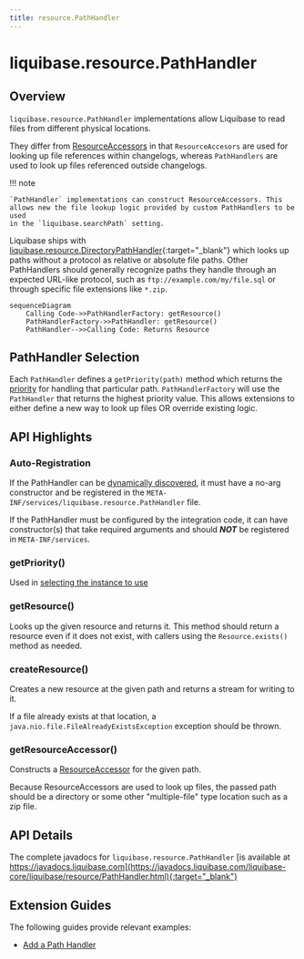 ```yaml
---
title: resource.PathHandler
---
```


# liquibase.resource.PathHandler

## Overview

`liquibase.resource.PathHandler` implementations allow Liquibase to read files from different physical locations. 

They differ from [ResourceAccessors](resource-resourceaccessor.md) in that `ResourceAccesors` are used for looking up file references within changelogs, 
whereas `PathHandlers` are used to look up files referenced outside changelogs. 

!!! note

    `PathHandler` implementations can construct ResourceAccessors. This allows new the file lookup logic provided by custom PathHandlers to be used
    in the `liquibase.searchPath` setting.  

Liquibase ships with [liquibase.resource.DirectoryPathHandler](https://javadocs.liquibase.com/liquibase-core/liquibase/resource/DirectoryPathHandler.html){:target="_blank"}
which looks up paths without a protocol as relative or absolute file paths. Other PathHandlers should generally recognize paths they handle through an expected URL-like protocol, such as `ftp://example.com/my/file.sql` 
or through specific file extensions like `*.zip`. 

```mermaid
sequenceDiagram
    Calling Code->>PathHandlerFactory: getResource()
    PathHandlerFactory->>PathHandler: getResource()
    PathHandler-->>Calling Code: Returns Resource
```

## PathHandler Selection

Each `PathHandler` defines a `getPriority(path)` method which returns the [priority](../architecture/service-discovery.md) for handling that particular path.
`PathHandlerFactory` will use the `PathHandler` that returns the highest priority value.
This allows extensions to either define a new way to look up files OR override existing logic.

## API Highlights

### Auto-Registration

If the PathHandler can be [dynamically discovered](../architecture/service-discovery.md), it must have a no-arg constructor and be registered in the `META-INF/services/liquibase.resource.PathHandler` file.

If the PathHandler must be configured by the integration code, it can have constructor(s) that take required arguments and should **_NOT_** be registered in `META-INF/services`.

### getPriority()

Used in [selecting the instance to use](#pathhandler-selection)

### getResource()

Looks up the given resource and returns it. This method should return a resource even if it does not exist, with callers using the `Resource.exists()` method as needed.

### createResource()

Creates a new resource at the given path and returns a stream for writing to it.

If a file already exists at that location, a `java.nio.file.FileAlreadyExistsException` exception should be thrown.

### getResourceAccessor()

Constructs a [ResourceAccessor](resource-resourceaccessor.md) for the given path.

Because ResourceAccessors are used to look up files, the passed path should be a directory or some other "multiple-file" type location such as a zip file.

## API Details

The complete javadocs for `liquibase.resource.PathHandler` [is available at https://javadocs.liquibase.com](https://javadocs.liquibase.com/liquibase-core/liquibase/resource/PathHandler.html){:target="_blank"}

## Extension Guides

The following guides provide relevant examples:

- [Add a Path Handler](../../extensions-integrations/extension-guides/add-a-path-handler.md)